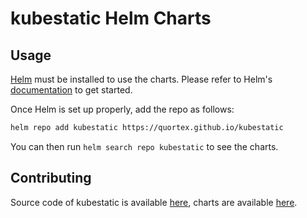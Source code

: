 # kubestatic Helm Charts

## Usage

[Helm](https://helm.sh) must be installed to use the charts.
Please refer to Helm's [documentation](https://helm.sh/docs/) to get started.

Once Helm is set up properly, add the repo as follows:

```sh
helm repo add kubestatic https://quortex.github.io/kubestatic
```

You can then run `helm search repo kubestatic` to see the charts.

## Contributing
Source code of kubestatic is available [here](https://github.com/quortex/kubestatic), charts are available [here](https://github.com/quortex/kubestatic/tree/main/helm).
